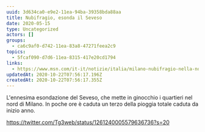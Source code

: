 ```yaml
---
uuid: 3d634ca0-e9e2-11ea-94ba-39358bda88aa
title: Nubifragio, esonda il Seveso
date: 2020-05-15
type: Uncategorized
actors: []
groups:
  - ca6c9af0-d742-11ea-83a8-47271feea2c9
topics:
  - 5fcaf090-d7d6-11ea-8315-417e20cd1794
links:
  - https://www.msn.com/it-it/notizie/italia/milano-nubifragio-nella-notte-esonda-il-fiume-seveso-allagamenti-e-blackout/ar-BB147lVi
updatedAt: 2020-10-22T07:56:17.196Z
createdAt: 2020-10-22T07:56:17.355Z
---
```

L'ennesima esondazione del Seveso, che mette in ginocchio i quartieri nel nord di Milano.
In poche ore è caduta un terzo della pioggia totale caduta da inizio anno.

https://twitter.com/Tg3web/status/1261240005579636736?s=20
